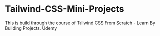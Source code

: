 # Tailwind-CSS-Mini-Projects
This is build through the course of Tailwind CSS From Scratch - Learn By Building Projects. Udemy 
